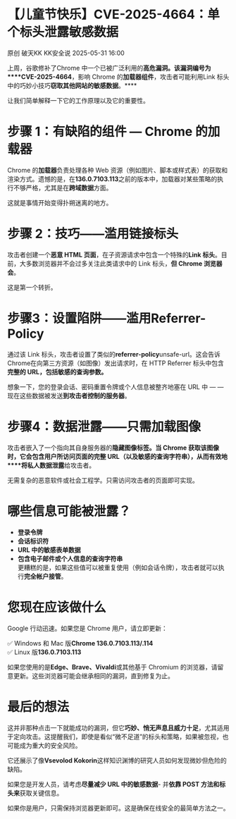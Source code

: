 #  【儿童节快乐】CVE-2025-4664：单个标头泄露敏感数据   
原创 破天KK  KK安全说   2025-05-31 16:00  
  
上周，谷歌修补了Chrome 中一个已被广泛利用的**高危漏洞。该漏洞编号为****CVE-2025-4664**，影响 Chrome 的**加载器组件**，攻击者可能利用Link 标头中的巧妙小技巧**窃取其他网站的敏感数据**。****  
  
  
让我们简单解释一下它的工作原理以及它的重要性。  
# 步骤 1：有缺陷的组件 — Chrome 的加载器  
  
Chrome 的**加载器**负责处理各种 Web 资源（例如图片、脚本或样式表）的获取和渲染方式。遗憾的是，在**136.0.7103.113**之前的版本中，加载器对某些策略的执行不够严格，尤其是在**跨域数据**方面。  
  
这就是事情开始变得扑朔迷离的地方。  
# 步骤 2：技巧——滥用链接标头  
  
攻击者创建一个**恶意 HTML 页面**，在子资源请求中包含一个特殊的**Link 标头**。目前，大多数浏览器并不会过多关注此类请求中的 Link 标头，**但 Chrome 浏览器会**。  
  
这是第一个转折。  
# 步骤3：设置陷阱——滥用Referrer-Policy  
  
通过该 Link 标头，攻击者设置了类似的**referrer-policy**unsafe-url。这会告诉 Chrome在向第三方资源（如图像）发出请求时，在 HTTP Referrer 标头中包含**完整的 URL，包括敏感的查询参数。**  
  
想象一下，您的登录会话、密码重置令牌或个人信息被整齐地塞在 URL 中 — — 现在这些数据被发送**到攻击者控制的服务器**。  
# 步骤4：数据泄露——只需加载图像  
  
攻击者嵌入了一个指向其自身服务器的**隐藏图像标签。当 Chrome 获取该图像时，它会包含用户所访问页面的完整 URL（以及敏感的查询字符串），从而有效地****将私人数据泄露**给攻击者。  
  
无需复杂的恶意软件或社会工程学。只需访问攻击者的页面即可实现。  
# 哪些信息可能被泄露？  
- **登录令牌**  
- **会话标识符**  
- **URL 中的敏感表单数据**  
- **包含电子邮件或个人信息的查询字符串**  
更糟糕的是，如果这些值可以被重复使用（例如会话令牌），攻击者就可以执行**完全帐户接管**。  
# 您现在应该做什么  
  
Google 行动迅速。如果您是 Chrome 用户，请立即更新：  
  
✅ Windows 和 Mac 版**Chrome 136.0.7103.113/.114**  
✅ Linux 版**136.0.7103.113**  
  
如果您使用的是**Edge、Brave、Vivaldi**或其他基于 Chromium 的浏览器，请留意更新。这些浏览器可能会继承相同的漏洞，直到修复为止。  
# 最后的想法  
  
这并非那种点击一下就能成功的漏洞，但它**巧妙、悄无声息且威力十足**，尤其适用于定向攻击。这提醒我们，即使是看似“微不足道”的标头和策略，如果被忽视，也可能成为重大的安全风险。  
  
它还展示了像**Vsevolod Kokorin**这样知识渊博的研究人员如何发现微妙但危险的缺陷。  
  
如果您是开发人员，请考虑**尽量减少 URL 中的敏感数据**- 并**依靠 POST 方法和标头来**获取关键信息。  
  
如果你是用户，只需保持浏览器更新即可。这是确保在线安全的最简单方法之一。  
  
  
